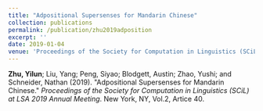 ```yaml
---
title: "Adpositional Supersenses for Mandarin Chinese"
collection: publications
permalink: /publication/zhu2019adposition
excerpt: ''
date: 2019-01-04
venue: 'Proceedings of the Society for Computation in Linguistics (SCiL)'
---
```

**Zhu, Yilun**; Liu, Yang; Peng, Siyao; Blodgett, Austin; Zhao, Yushi; and Schneider, Nathan (2019). &quot;Adpositional Supersenses for Mandarin Chinese.&quot; <i>Proceedings of the Society for Computation in Linguistics (SCiL) at LSA 2019 Annual Meeting</i>. New York, NY, Vol.2, Artice 40.